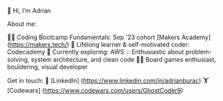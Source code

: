 👋 Hi, I’m Adrian

About me:

👨‍💻 Coding Bootcamp Fundamentals: Sep '23 cohort [Makers Academy] (https://makers.tech/)
📘 Lifelong learner & self-motivated coder: Codecademy
🌱 Currently exploring: AWS
💡 Enthusiastic about problem-solving, system architecture, and clean code
🚴‍♂️ Board games enthusiast, bouldering, visual developer

Get in touch:
📄 [LinkedIn] (https://www.linkedin.com/in/adrianburac)
🏋 [Codewars] (https://www.codewars.com/users/GhostCoder9)
  
<!---
- 👀 I’m interested in ...
- 🌱 I’m currently learning ...
- 💞️ I’m looking to collaborate on ...
- 📫 How to reach me ...

AdrianBcode/AdrianBcode is a ✨ special ✨ repository because its `README.md` (this file) appears on your GitHub profile.
You can click the Preview link to take a look at your changes.
--->
